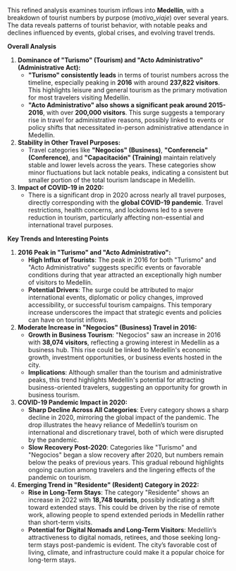 This refined analysis examines tourism inflows into **Medellín**, with a breakdown of tourist numbers by purpose (_motivo\_viaje_) over several years. The data reveals patterns of tourist behavior, with notable peaks and declines influenced by events, global crises, and evolving travel trends.

**Overall Analysis**

1.  **Dominance of "Turismo" (Tourism) and "Acto Administrativo" (Administrative Act):**
    *   **"Turismo" consistently leads** in terms of tourist numbers across the timeline, especially peaking in **2016** with around **237,822 visitors**. This highlights leisure and general tourism as the primary motivation for most travelers visiting Medellín.
    *   **"Acto Administrativo" also shows a significant peak around 2015-2016**, with over **200,000 visitors**. This surge suggests a temporary rise in travel for administrative reasons, possibly linked to events or policy shifts that necessitated in-person administrative attendance in Medellín.
2.  **Stability in Other Travel Purposes:**
    *   Travel categories like **"Negocios" (Business)**, **"Conferencia" (Conference)**, and **"Capacitación" (Training)** maintain relatively stable and lower levels across the years. These categories show minor fluctuations but lack notable peaks, indicating a consistent but smaller portion of the total tourism landscape in Medellín.
3.  **Impact of COVID-19 in 2020:**
    *   There is a significant drop in 2020 across nearly all travel purposes, directly corresponding with the **global COVID-19 pandemic**. Travel restrictions, health concerns, and lockdowns led to a severe reduction in tourism, particularly affecting non-essential and international travel purposes.

**Key Trends and Interesting Points**

1.  **2016 Peak in "Turismo" and "Acto Administrativo":**
    *   **High Influx of Tourists**: The peak in 2016 for both "Turismo" and "Acto Administrativo" suggests specific events or favorable conditions during that year attracted an exceptionally high number of visitors to Medellín.
    *   **Potential Drivers**: The surge could be attributed to major international events, diplomatic or policy changes, improved accessibility, or successful tourism campaigns. This temporary increase underscores the impact that strategic events and policies can have on tourist inflows.
2.  **Moderate Increase in "Negocios" (Business) Travel in 2016:**
    *   **Growth in Business Tourism**: "Negocios" saw an increase in 2016 with **38,074 visitors**, reflecting a growing interest in Medellín as a business hub. This rise could be linked to Medellín's economic growth, investment opportunities, or business events hosted in the city.
    *   **Implications**: Although smaller than the tourism and administrative peaks, this trend highlights Medellín's potential for attracting business-oriented travelers, suggesting an opportunity for growth in business tourism.
3.  **COVID-19 Pandemic Impact in 2020:**
    *   **Sharp Decline Across All Categories**: Every category shows a sharp decline in 2020, mirroring the global impact of the pandemic. The drop illustrates the heavy reliance of Medellín’s tourism on international and discretionary travel, both of which were disrupted by the pandemic.
    *   **Slow Recovery Post-2020**: Categories like "Turismo" and "Negocios" began a slow recovery after 2020, but numbers remain below the peaks of previous years. This gradual rebound highlights ongoing caution among travelers and the lingering effects of the pandemic on tourism.
4.  **Emerging Trend in "Residente" (Resident) Category in 2022:**
    *   **Rise in Long-Term Stays**: The category "Residente" shows an increase in 2022 with **18,748 tourists**, possibly indicating a shift toward extended stays. This could be driven by the rise of remote work, allowing people to spend extended periods in Medellín rather than short-term visits.
    *   **Potential for Digital Nomads and Long-Term Visitors**: Medellín’s attractiveness to digital nomads, retirees, and those seeking long-term stays post-pandemic is evident. The city’s favorable cost of living, climate, and infrastructure could make it a popular choice for long-term stays.
